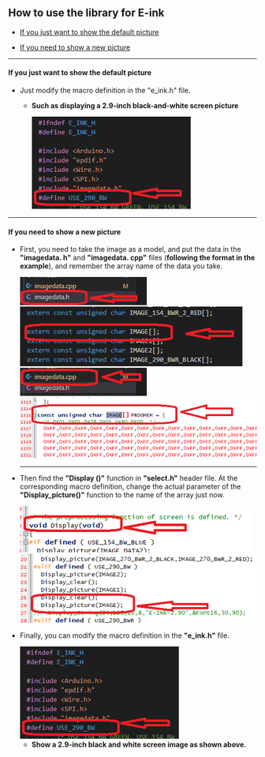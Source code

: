## How to use the library for E-ink

* [If you just want to show the default picture](#if-you-just-want-to-show-the-default-picture)

* [If you need to show a new picture](#if-you-need-to-show-a-new-picture)

------

#### If you just want to show the default picture

* Just modify the macro definition in the "e_ink.h" file.

  * **Such as displaying a 2.9-inch black-and-white screen picture**

    <img src="img/how_to_use_the_library_for_E_ink/1.png">

------



#### If you need to show a new picture

* First, you need to take the image as a model, and put the data in the **"imagedata. h"** and **"imagedata. cpp"** files (**following the format in the example**), and remember the array name of the data you take.

  <img src="img/how_to_use_the_library_for_E_ink/2.png">

  <img src="img/how_to_use_the_library_for_E_ink/3.png">

  <img src="img/how_to_use_the_library_for_E_ink/4.png">

  <img src="img/how_to_use_the_library_for_E_ink/5.png">

  ------

* Then find the **"Display ()"** function in **"select.h"** header file. At the corresponding macro definition, change the actual parameter of the **"Display_picture()"** function to the name of the array just now.

  <img src="img/how_to_use_the_library_for_E_ink/6.png">

  <img src="img/how_to_use_the_library_for_E_ink/7.png">

* Finally, you can modify the macro definition in the **"e_ink.h"** file.

  <img src="img/how_to_use_the_library_for_E_ink/1.png">

  * **Show a 2.9-inch black and white screen image as shown above.**
  

